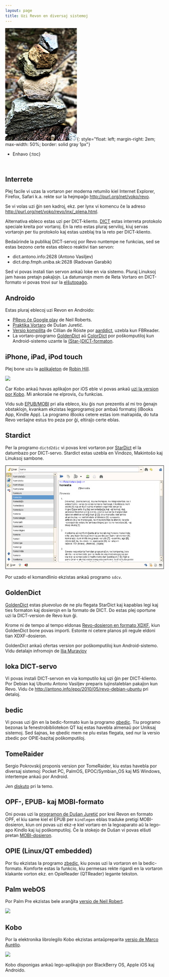 ```yaml
---
layout: page
title: Uzi Revon en diversaj sistemoj
---
```


![shtonoj](../assets/img/shtonoj.jpg){: style="float: left; margin-right: 2em; max-width: 50%; border: solid gray 1px"}

* Enhavo
{:toc}

<br clear="all"/>

## Interrete

Plej facile vi uzas la vortaron per moderna retumilo kiel Internet Explorer, Firefox, Safari k.a. rekte sur la hejmpaĝo <a target="_new" href="http://purl.org/net/voko/revo/">http://purl.org/net/voko/revo</a>.

Se vi volas uzi ĝin sen kadroj, ekz. per lynx vi komencu ĉe la adreso
<a target="_new" href="http://purl.org/net/voko/revo/inx/_plena.html">http://purl.org/net/voko/revo/inx/_plena.html</a>.

Alternativa ebleco estas uzi per DICT-kliento.
<a target="_new" href="http://www.dict.org/">DICT</a> estas interreta protokolo speciale kreita por vortaroj. En la reto estas pluraj serviloj, kiuj servas vortarojn per tiu protokolo kaj estas uzeblaj tra la reto per DICT-kliento.

Bedaŭrinde la publikaj DICT-servoj por Revo nuntempe ne funkcias, 
sed se estas bezono certe estas ebleco reaktivi tian servon:

- dict.antono.info:2628 (Antono Vasiljev)
- dict.dnp.fmph.uniba.sk:2628 (Radovan Garabik)


Sed vi povas instali tian servon ankaŭ loke en via sistemo. Pluraj Linuksoj jam havas pretajn pakaĵojn.
La datumarojn mem de Reta Vortaro en DICT-formato vi povas trovi sur la 
<a href="http://reta-vortaro.de/tgz/index.html">elŝutopaĝo</a>.


## Androido

Estas pluraj eblecoj uzi Revon en Androido:

- <a target="_new" href="https://play.google.com/store/apps/details?id=uk.co.busydoingnothing.prevo">PRevo ĉe Google play</a> de Neil Roberts.
- <a target="_new" href="https://play.google.com/store/apps/details?id=com.esperantajvortaroj.app">Praktika Vortaro</a> de Dušan Juretić.
- <a target="_new" href="http://dodoburgers.com/eo/">Versio kompilita</a> de Cillian de Róiste por <a target="_new" href="http://aarddict.org/">aarddict</a>, uzebla kun FBReader.
- La vortaro-programo <a target="_new" href="http://goldendict.org">GoldenDict</a> aŭ <a target="_new" href="https://play.google.com/store/apps/details?id=com.socialnmobile.colordict&amp;hl=en">ColorDict</a> por poŝkomputiloj kun Android-sistemo uzante la <a href="https://github.com/muravjov/vkompililo#eo-kiel-instali-revo-en-telefonon-kun-android">(Star-)DICT-formaton</a>. 


## iPhone, iPad, iPod touch

Plej bone uzu la 
<a target="_new" href="https://itunes.apple.com/us/app/id1093321928">aplikaĵeton</a> de 
<a target="_new" href="http://sinuousrill.com/projects/PoshReVo_eo.html">Robin Hill</a>.

<img src="http://www.inthescales.com/resources/projects/poshrevo/screenshots/poshrevo_2.jpeg"/>

Ĉar Kobo ankaŭ havas aplikaĵon por iOS eble vi povas ankaŭ [uzi
la version por Kobo](#kobo). Mi ankoraŭe ne elprovis, ĉu funkcias.

Vidu sub [EPUB/MOBI](#epub--kaj-mobi-formato) pri alia ebleco, kiu ĝis nun prezentis al mi tro ĝenajn obstaklojn, kvankam ekzistas legprogramoj por ambaŭ formatoj (iBooks App, Kindle App). La programo iBooks cetere estas iom malrapida, do tuta Revo verŝajne estus tro peza por ĝi, eltiraĵo certe eblas. 



## Stardict

Per la programo `dictd2dic` vi povas krei vortaron por
<a target="_new" href="http://stardict.sf.net">StarDict</a> el la datumbazo por DICT-servo. Stardict estas uzebla en Vindozo, Makintoŝo kaj Linuksoj sambone.


<img src="../assets/img/stardict.png" style="border: 2px solid gray"/>


Por uzado el komandlinio ekzistas ankaŭ programo `sdcv`.


## GoldenDict

<a target="_new" href="http://goldendict.org">GoldenDict</a> estas pluevoluo de ne plu flegata StarDict kaj kapablas legi kaj ties formaton kaj dosierojn en la formato de DICT. Do estas plej oportune uzi la DICT-version de Revo kun ĝi.

Krome ni de tempo al tempo eldonas <a href="https://github.com/revuloj/revo-fonto/releases/tag/v2020-08-31-dictd-xdxf">Revo-dosieron en formato XDXF</a>, kiun GoldenDict bone povas importi.
Estonte ni cetere planos pli regule eldoni tian XDXF-dosieron.

GoldenDict ankaŭ ofertas version por poŝkomputiloj kun Android-sistemo.
Vidu detalajn infromojn de <a target="_new" href="https://github.com/muravjov/vkompililo#eo-kiel-instali-revo-en-telefonon-kun-android">Ilja Muravjov</a>



## loka DICT-servo

Vi povas instali DICT-servon en via komputilo kaj uzi ĝin per DICT-kliento.
Por Debian kaj Ubuntu Antono Vasiljev preparis tujinstaleblan pakaĵon kun Revo. Vidu ĉe 
<a target="_new" href="http://antono.info/epo/2010/05/revo-debian-ubuntu">http://antono.info/epo/2010/05/revo-debian-ubuntu</a> pri detaloj.


## bedic
Vi povas uzi ĝin en la bedic-formato kun la programo 
<a target="_new" href="http://bedic.sourceforge.net/">qbedic</a>. Tiu programo bezonas la fenestrobibliotekon QT kaj estas havebla almenaŭ por Uniksaj sistemoj. Sed ŝajnas, ke qbedic mem ne plu estas flegata, sed nur la versio zbedic por OPIE-bazitaj poŝkomputiloj. 


<!-- <h2 id="posxo">Poŝkomputiloj -->



## TomeRaider

Sergio Pokrovskij proponis version por TomeRaider, kiu estas havebla por diversaj sistemoj:
Pocket PC, PalmOS, EPOC/Symbian_OS kaj MS Windows, intertempe ankaŭ por Android.

Jen <a target="_new" href="http://tech.groups.yahoo.com/group/revuloj/message/5681">diskuto</a>
pri la temo.


## OPF-, EPUB- kaj MOBI-formato

Oni povas uzi la [programon de Dušan Juretić](https://github.com/djuretic/revo-en-kindle/) por krei Revon en formato OPF, el kiu same kiel el EPUB per `kindlegen` eblas traduke pretigi MOBI-dosieron, kiun oni povas uzi ekz-e kiel vortaro en la legoaparato aŭ la lego-apo Kindlo kaj iuj poŝkomputiloj. Ĉe la stokejo de
Dušan vi povas elŝuti pretan [MOBI-dosieron](https://github.com/djuretic/revo-en-kindle/releases).


## OPIE (Linux/QT embedded)

Por tiu ekzistas la programo <a target="_new" href="http://bedic.sourceforge.net/">zbedic</a>, kiu povas uzi la vortaron en la bedic-formato. Komforte estas la funkcio, kiu permesas rekte rigardi en la vortaron klakante vorton ekz. en OpieReader (QTReader) legante tekston.

## Palm webOS

Por Palm Pre ekzistas bele aranĝita
<a target="_new" href="http://www.busydoingnothing.co.uk/prevo/">versio de Neil Robert</a>.


<img src="http://www.busydoingnothing.co.uk/prevo/prevo.png"/>


## Kobo

Por la elektronika librolegilo Kobo ekzistas antaŭpreparita 
<a target="_new" href="https://bitbucket.org/marko31/konvertado-de-revo/wiki/Home">versio de
Marco Aurélio</a>.


<img src="https://bitbucket.org/marko31/konvertado-de-revo/wiki/Bildoj/kobo-02.jpg"/>


  Kobo disponigas ankaŭ lego-aplikaĵojn por
   BlackBerry OS, Apple iOS kaj Androido.

